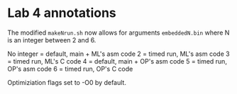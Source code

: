 # Lab 4 annotations
 
The modified `makeNrun.sh` now allows for arguments `embeddedN.bin` where N
is an integer between 2 and 6.
 
No integer = default, main + ML's asm code
2 = timed run, ML's asm code
3 = timed run, ML's C code
4 = default, main + OP's asm code
5 = timed run, OP's asm code
6 = timed run, OP's C code

Optimiziation flags set to -O0 by default.
